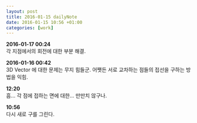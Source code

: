 ```yaml
---
layout: post
title: 2016-01-15 dailyNote
date: 2016-01-15 10:56 +01:00
categories: [work]
---
```

**2016-01-17 00:24**  
각 지점에서의 회전에 대한 부분 해결.

**2016-01-16 00:42**  
3D Vector 에 대한 문제는 무지 힘들군.
어쨋든 서로 교차하는 점들의 접선을 구하는 방법을 익힘.

**12:20**  
흠... 각 점에 접하는 면에 대한... 만만치 않구나.

**10:56**   
다시 새로 구를 그린다.
